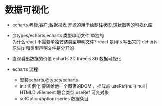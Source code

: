 # 数据可视化

- echarts
   老板,客户,数据报表
   开源的用于绘制柱状图,饼状图等的可视化库
- @types/echarts 
   echarts 类型申明文件,单独的  
   为什么react 不需要单独安装类型申明文件?
   react  是用ts 写出来的
   echarts 原生js 和类型声明文件是分开的
- 直观看出数据的价值
   echarts 2D
   threejs 3D
   数据可视化

- echarts  流程
    - 安装echarts,@types/echarts
    - init 实例化
       要转给他一个图表的DOM ，挂载点
       useRef<HTMLDivElement>(null)
       null | HTMLDivElement
       联合类型  useRef 可变对象 
    - setOption(option)
       series 数据条目 
       